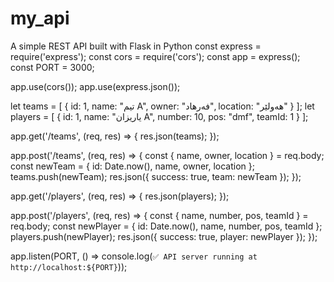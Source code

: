 # my_api
A simple REST API built with Flask in Python
const express = require('express');
const cors = require('cors');
const app = express();
const PORT = 3000;

app.use(cors());
app.use(express.json());

let teams = [
  { id: 1, name: "تیم A", owner: "فەرهاد", location: "هەولێر" }
];
let players = [
  { id: 1, name: "یاریزان A", number: 10, pos: "dmf", teamId: 1 }
];

app.get('/teams', (req, res) => {
  res.json(teams);
});

app.post('/teams', (req, res) => {
  const { name, owner, location } = req.body;
  const newTeam = { id: Date.now(), name, owner, location };
  teams.push(newTeam);
  res.json({ success: true, team: newTeam });
});

app.get('/players', (req, res) => {
  res.json(players);
});

app.post('/players', (req, res) => {
  const { name, number, pos, teamId } = req.body;
  const newPlayer = { id: Date.now(), name, number, pos, teamId };
  players.push(newPlayer);
  res.json({ success: true, player: newPlayer });
});

app.listen(PORT, () => console.log(`✅ API server running at http://localhost:${PORT}`));
